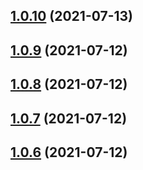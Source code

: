 ## [1.0.10](https://github.com/Telesero/freeswitch/compare/telesero_fs_bundle-1.0.9...telesero_fs_bundle-1.0.10) (2021-07-13)



## [1.0.9](https://github.com/Telesero/freeswitch/compare/telesero_fs_bundle-1.0.8...telesero_fs_bundle-1.0.9) (2021-07-12)



## [1.0.8](https://github.com/Telesero/freeswitch/compare/telesero_fs_bundle-1.0.7...telesero_fs_bundle-1.0.8) (2021-07-12)



## [1.0.7](https://github.com/Telesero/freeswitch/compare/telesero_fs_bundle-1.0.6...telesero_fs_bundle-1.0.7) (2021-07-12)



## [1.0.6](https://github.com/Telesero/freeswitch/compare/telesero_fs_bundle-1.0.5...telesero_fs_bundle-1.0.6) (2021-07-12)



